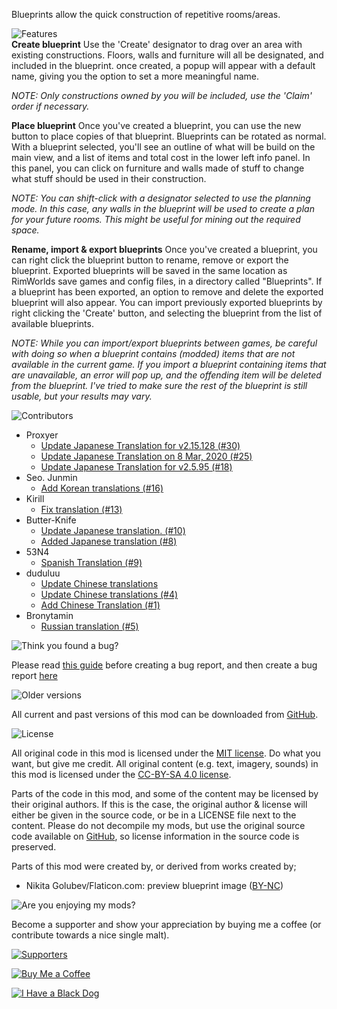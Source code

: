 Blueprints allow the quick construction of repetitive rooms/areas.

![Features](https://banners.karel-kroeze.nl/title/Features.png)  
**Create blueprint**
Use the 'Create' designator to drag over an area with existing constructions. Floors, walls and furniture will all be designated, and included in the blueprint. once created, a popup will appear with a default name, giving you the option to set a more meaningful name.

_NOTE: Only constructions owned by you will be included, use the 'Claim' order if necessary._

**Place blueprint**
Once you've created a blueprint, you can use the new button to place copies of that blueprint. Blueprints can be rotated as normal. With a blueprint selected, you'll see an outline of what will be build on the main view, and a list of items and total cost in the lower left info panel. In this panel, you can click on furniture and walls made of stuff to change what stuff should be used in their construction.

_NOTE: You can shift-click with a designator selected to use the planning mode. In this case, any walls in the blueprint will be used to create a plan for your future rooms. This might be useful for mining out the required space._

**Rename, import & export blueprints**
Once you've created a blueprint, you can right click the blueprint button to rename, remove or export the blueprint. Exported blueprints will be saved in the same location as RimWorlds save games and config files, in a directory called "Blueprints". If a blueprint has been exported, an option to remove and delete the exported blueprint will also appear.
You can import previously exported blueprints by right clicking the 'Create' button, and selecting the blueprint from the list of available blueprints.

_NOTE: While you can import/export blueprints between games, be careful with doing so when a blueprint contains (modded) items that are not available in the current game. If you import a blueprint containing items that are unavailable, an error will pop up, and the offending item will be deleted from the blueprint. I've tried to make sure the rest of the blueprint is still usable, but your results may vary._

![Contributors](https://banners.karel-kroeze.nl/title/Contributors.png)  
- Proxyer
    - [Update Japanese Translation for v2.15.128 (#30)](https://github.com/fluffy-mods/Blueprints/commit/048e1da)
    - [Update Japanese Translation on 8 Mar, 2020 (#25)](https://github.com/fluffy-mods/Blueprints/commit/0eb2fbe)
    - [Update Japanese Translation for v2.5.95 (#18)](https://github.com/fluffy-mods/Blueprints/commit/8d7959c)
- Seo. Junmin
    - [Add Korean translations (#16)](https://github.com/fluffy-mods/Blueprints/commit/7088117)
- Kirill
    - [Fix translation (#13)](https://github.com/fluffy-mods/Blueprints/commit/92b6bf7)
- Butter-Knife
    - [Update Japanese translation. (#10)](https://github.com/fluffy-mods/Blueprints/commit/570995e)
    - [Added Japanese translation (#8)](https://github.com/fluffy-mods/Blueprints/commit/4491db6)
- 53N4
    - [Spanish Translation (#9)](https://github.com/fluffy-mods/Blueprints/commit/006783f)
- duduluu
    - [Update Chinese translations](https://github.com/fluffy-mods/Blueprints/commit/0f8f4e9)
    - [Update Chinese translations (#4)](https://github.com/fluffy-mods/Blueprints/commit/07b3314)
    - [Add Chinese Translation (#1)](https://github.com/fluffy-mods/Blueprints/commit/febb39f)
- Bronytamin
    - [Russian translation (#5)](https://github.com/fluffy-mods/Blueprints/commit/514ed78)


![Think you found a bug?](https://banners.karel-kroeze.nl/title/Think%20you%20found%20a%20bug%3F.png)  

Please read [this guide](http://steamcommunity.com/sharedfiles/filedetails/?id=725234314) before creating a bug report,
and then create a bug report [here](https://github.com/fluffy-mods/Blueprints/issues)

![Older versions](https://banners.karel-kroeze.nl/title/Older%20versions.png)  

All current and past versions of this mod can be downloaded from [GitHub](https://github.com/fluffy-mods/Blueprints/releases).

![License](https://banners.karel-kroeze.nl/title/License.png)  

All original code in this mod is licensed under the [MIT license](https://opensource.org/licenses/MIT). Do what you want, but give me credit.
All original content (e.g. text, imagery, sounds) in this mod is licensed under the [CC-BY-SA 4.0 license](http://creativecommons.org/licenses/by-sa/4.0/).

Parts of the code in this mod, and some of the content may be licensed by their original authors. If this is the case, the original author & license will either be given in the source code, or be in a LICENSE file next to the content. Please do not decompile my mods, but use the original source code available on [GitHub](https://github.com/fluffy-mods/Blueprints/), so license information in the source code is preserved.

Parts of this mod were created by, or derived from works created by;
- Nikita Golubev/Flaticon.com: preview blueprint image ([BY-NC](https://www.flaticon.com/authors/nikita-golubev))


![Are you enjoying my mods?](https://banners.karel-kroeze.nl/title/Are%20you%20enjoying%20my%20mods%3F.png)  

Become a supporter and show your appreciation by buying me a coffee (or contribute towards a nice single malt).

[![Supporters](https://banners.karel-kroeze.nl/donations.png)](https://ko-fi.com/fluffymods)

[![Buy Me a Coffee](https://i.imgur.com/6P7Ap79.gif)](https://ko-fi.com/fluffymods)

[![I Have a Black Dog](https://i.ibb.co/ss59Rwy/New-Project-2.png)](https://www.youtube.com/watch?v=XiCrniLQGYc)

